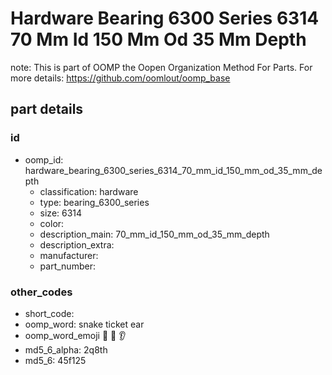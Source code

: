 # Hardware Bearing 6300 Series 6314 70 Mm Id 150 Mm Od 35 Mm Depth  

note: This is part of OOMP the Oopen Organization Method For Parts. For more details: https://github.com/oomlout/oomp_base

##  part details





### id
* oomp_id: hardware_bearing_6300_series_6314_70_mm_id_150_mm_od_35_mm_depth
  * classification: hardware
  * type: bearing_6300_series
  * size: 6314
  * color: 
  * description_main: 70_mm_id_150_mm_od_35_mm_depth
  * description_extra: 
  * manufacturer: 
  * part_number: 

### other_codes
* short_code: 
* oomp_word: snake ticket ear
* oomp_word_emoji :snake: :ticket: :ear:
* md5_6_alpha: 2q8th
* md5_6: 45f125